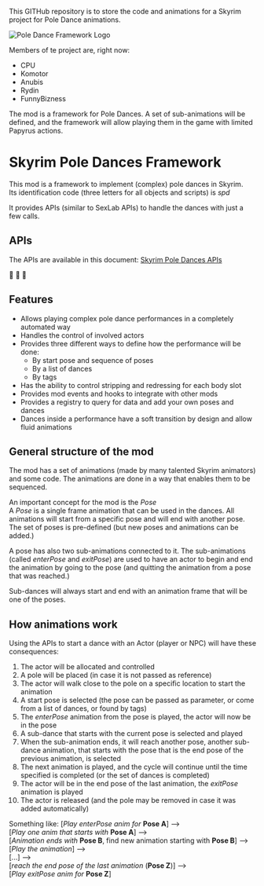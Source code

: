 This GITHub repository is to store the code and animations for a Skyrim project for Pole Dance animations.

![Pole Dance Framework Logo](https://github.com/CPULL/Skyrim-Pole-Dances/blob/master/PoleDanceIcon.png)

Members of te project are, right now:
* CPU
* Komotor
* Anubis
* Rydin
* FunnyBizness

The mod is a framework for Pole Dances.
A set of sub-animations will be defined, and the framework will allow playing them in the game with limited Papyrus actions.

# Skyrim Pole Dances Framework
This mod is a framework to implement (complex) pole dances in Skyrim.<br>
Its identification code (three letters for all objects and scripts) is _spd_

It provides APIs (similar to SexLab APIs) to handle the dances with just a few calls.

## APIs
The APIs are available in this document: [Skyrim Pole Dances APIs](Documentation/APIs.md)

:dancer: :dancers: :dancer:

## Features
* Allows playing complex pole dance performances in a completely automated way
* Handles the control of involved actors
* Provides three different ways to define how the performance will be done:
    * By start pose and sequence of poses
	* By a list of dances
	* By tags
* Has the ability to control stripping and redressing for each body slot
* Provides mod events and hooks to integrate with other mods
* Provides a registry to query for data and add your own poses and dances
* Dances inside a performance have a soft transition by design and allow fluid animations


## General structure of the mod
The mod has a set of animations (made by many talented Skyrim animators) and some code.
The animations are done in a way that enables them to be sequenced.

An important concept for the mod is the _Pose_<br>
A _Pose_ is a single frame animation that can be used in the dances. All animations will start from a specific pose and will end with another pose.
The set of poses is pre-defined (but new poses and animations can be added.)

A pose has also two sub-animations connected to it.
The sub-animations (called _enterPose_ and _exitPose_) are used to have an actor to begin and end the animation by going to the pose (and quitting the animation from a pose that was reached.)

Sub-dances will always start and end with an animation frame that will be one of the poses.

## How animations work
Using the APIs to start a dance with an Actor (player or NPC) will have these consequences:

1. The actor will be allocated and controlled
2. A pole will be placed (in case it is not passed as reference)
3. The actor will walk close to the pole on a specific location to start the animation
4. A start pose is selected (the pose can be passed as parameter, or come from a list of dances, or found by tags)
5. The _enterPose_ animation from the pose is played, the actor will now be in the pose
6. A sub-dance that starts with the current pose is selected and played
7. When the sub-animation ends, it will reach another pose, another sub-dance animation, that starts with the pose that is the end pose of the previous animation, is selected
8. The next animation is played, and the cycle will continue until the time specified is completed (or the set of dances is completed)
9. The actor will be in the end pose of the last animation, the _exitPose_ animation is played
10. The actor is released (and the pole may be removed in case it was added automatically)

Something like:
[_Play enterPose anim for_ __Pose A__] --> <br>
[_Play one anim that starts with_ __Pose A__] --> <br>
[_Animation ends with_ __Pose B__, find new animation starting with __Pose B__] --> <br>
[_Play the animation_] --> <br>
  [...] --> <br>
[_reach the end pose of the last animation_ (__Pose Z__)] --> <br>
[_Play exitPose anim for_ __Pose Z__]


